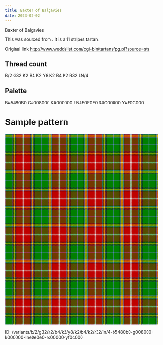 ```yaml
---
title: Baxter of Balgavies
date: 2023-02-02
---
```

Baxter of Balgavies

This was sourced from <no value>.  It is a 11 stripes tartan.

Original link http://www.weddslist.com/cgi-bin/tartans/pg.pl?source=sts

## Thread count
B/2 G32 K2 B4 K2 Y8 K2 B4 K2 R32 LN/4

## Palette
B#5480B0 G#008000 K#000000 LN#E0E0E0 R#C00000 Y#F0C000

# Sample pattern

![Tartan detail](tartan.png "B/2 G32 K2 B4 K2 Y8 K2 B4 K2 R32 LN/4 tartan")

ID: /variants/b/2/g32/k2/b4/k2/y8/k2/b4/k2/r32/ln/4-b5480b0-g008000-k000000-lne0e0e0-rc00000-yf0c000